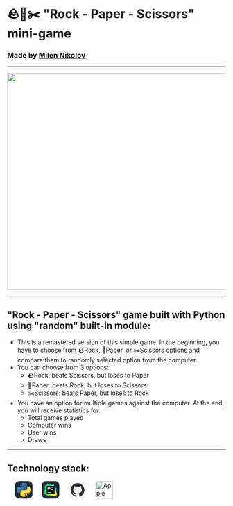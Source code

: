 # 🪨📄✂️ "Rock - Paper - Scissors" mini-game
### Made by [Milen Nikolov](https://www.linkedin.com/in/milen-nikolov-62455034b/)
---
<img align="center" width="1000" height="500" src="https://media.geeksforgeeks.org/wp-content/uploads/20230802174130/Rock-Paper-Scissor.webp">

---
## "Rock - Paper - Scissors" game built with Python using "random" built-in module:

- This is a remastered version of this simple game. In the beginning, you have to choose from 🪨Rock, 📄Paper, or ✂️Scissors options and compare them to randomly selected option from the computer.
- You can choose from 3 options:
  - 🪨Rock: beats Scissors, but loses to Paper
  - 📄Paper: beats Rock, but loses to Scissors
  - ✂️Scissors: beats Paper, but loses to Rock
- You have an option for multiple games against the computer. At the end, you will receive statistics for:
  - Total games played
  - Computer wins
  - User wins
  - Draws

---
## Technology stack:
<p align="left">
  &emsp;
    <a href="#"><img alt="Python" src="https://github.com/tandpfun/skill-icons/blob/main/icons/Python-Dark.svg" width="40" height ="40"></a>
  &emsp;
    <a href="#"><img src="https://github.com/tandpfun/skill-icons/blob/main/icons/PyCharm-Dark.svg" width="40" height="40" /></a>
  &emsp;
    <a href="#"><img alt="GitHub" src="https://github.com/tandpfun/skill-icons/blob/main/icons/Github-Light.svg" title="GitHub" **alt="GitHub" width="40" height="40" ></a>
  &emsp;
    <a href="#"><img src="https://github.com/tandpfun/skill-icons/blob/main/icons/Apple-Light.svg" title="Apple" **alt="Apple" width="40" height="40" /></a>
</p>
